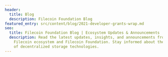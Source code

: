 ```yaml
---
header:
  title: Blog
  description: Filecoin Foundation Blog
featured_entry: src/content/blog/2021-developer-grants-wrap.md
seo:
  title: Filecoin Foundation Blog | Ecosystem Updates & Announcements
  description: Read the latest updates, insights, and announcements from the
    Filecoin ecosystem and Filecoin Foundation. Stay informed about the future
    of decentralized storage technologies.
---
```

